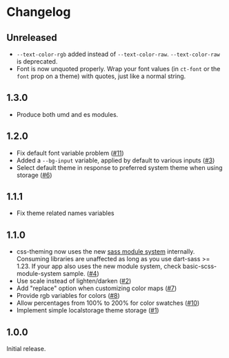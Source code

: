 # Changelog

## Unreleased

- `--text-color-rgb` added instead of `--text-color-raw`. `--text-color-raw` is deprecated.
- Font is now unquoted properly. Wrap your font values (in `ct-font` or the `font` prop on a theme) with quotes, just like a normal string.

## 1.3.0

- Produce both umd and es modules.

## 1.2.0

- Fix default font variable problem ([#11](https://github.com/mrahhal/css-theming/issues/11))
- Added a `--bg-input` variable, applied by default to various inputs ([#3](https://github.com/mrahhal/css-theming/issues/3))
- Select default theme in response to preferred system theme when using storage ([#6](https://github.com/mrahhal/css-theming/issues/6))

## 1.1.1

- Fix theme related names variables

## 1.1.0

- css-theming now uses the new [sass module system](https://sass-lang.com/blog/the-module-system-is-launched) internally. Consuming libraries are unaffected as long as you use dart-sass >= 1.23. If your app also uses the new module system, check basic-scss-module-system sample. ([#4](https://github.com/mrahhal/css-theming/issues/4))
- Use scale instead of lighten/darken ([#2](https://github.com/mrahhal/css-theming/issues/2))
- Add "replace" option when customizing color maps ([#7](https://github.com/mrahhal/css-theming/issues/7))
- Provide rgb variables for colors ([#8](https://github.com/mrahhal/css-theming/issues/8))
- Allow percentages from 100% to 200% for color swatches ([#10](https://github.com/mrahhal/css-theming/issues/10))
- Implement simple localstorage theme storage ([#1](https://github.com/mrahhal/css-theming/issues/1))

## 1.0.0

Initial release.
